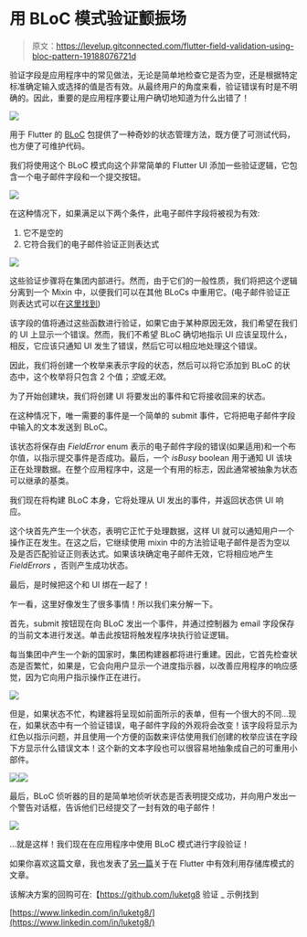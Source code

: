 # 用 BLoC 模式验证颤振场

> 原文：<https://levelup.gitconnected.com/flutter-field-validation-using-bloc-pattern-19188076721d>

验证字段是应用程序中的常见做法，无论是简单地检查它是否为空，还是根据特定标准确定输入或选择的值是否有效。从最终用户的角度来看，验证错误有时是不明确的。因此，重要的是应用程序要让用户确切地知道为什么出错了！

![](img/c426a4cc23acbd470e2c6691c0ce6ca9.png)

用于 Flutter 的 [BLoC](https://bloclibrary.dev/) 包提供了一种奇妙的状态管理方法，既方便了可测试代码，也方便了可维护代码。

我们将使用这个 BLoC 模式向这个非常简单的 Flutter UI 添加一些验证逻辑，它包含一个电子邮件字段和一个提交按钮。

![](img/1d88a07309618c25b6a09a1f425d6d31.png)

在这种情况下，如果满足以下两个条件，此电子邮件字段将被视为有效:

1.  它不是空的
2.  它符合我们的电子邮件验证正则表达式

![](img/c6015d7eaa04bf3d844b8663d6b47196.png)

这些验证步骤将在集团内部进行。然而，由于它们的一般性质，我们将把这个逻辑分离到一个 Mixin 中，以便我们可以在其他 BLoCs 中重用它。(电子邮件验证正则表达式可以在[这里找到](https://stackoverflow.com/questions/16800540/validate-email-address-in-dart))

该字段的值将通过这些函数进行验证，如果它由于某种原因无效，我们希望在我们的 UI 上显示一个错误。然而，我们不希望 BLoC 确切地指示 UI 应该呈现什么，相反，它应该只通知 UI 发生了错误，然后它可以相应地处理这个错误。

因此，我们将创建一个枚举来表示字段的状态，然后可以将它添加到 BLoC 的状态中，这个枚举将只包含 2 个值；*空*或*无效*。

为了开始创建块，我们将创建 UI 将要发出的事件和它将接收回来的状态。

在这种情况下，唯一需要的事件是一个简单的 submit 事件，它将把电子邮件字段中输入的文本发送到 BLoC。

该状态将保存由 *FieldError* enum 表示的电子邮件字段的错误(如果适用)和一个布尔值，以指示提交事件是否成功。最后，一个 *isBusy* boolean 用于通知 UI 该块正在处理数据。在整个应用程序中，这是一个有用的标志，因此通常被抽象为状态可以继承的基类。

我们现在将构建 BLoC 本身，它将处理从 UI 发出的事件，并返回状态供 UI 响应。

这个块首先产生一个状态，表明它正忙于处理数据，这样 UI 就可以通知用户一个操作正在发生。在这之后，它继续使用 mixin 中的方法验证电子邮件是否为空以及是否匹配验证正则表达式。如果该块确定电子邮件无效，它将相应地产生 *FieldErrors* ，否则产生成功状态。

最后，是时候把这个和 UI 绑在一起了！

乍一看，这里好像发生了很多事情！所以我们来分解一下。

首先，submit 按钮现在向 BLoC 发出一个事件，并通过控制器为 email 字段保存的当前文本进行发送。单击此按钮将触发程序块执行验证逻辑。

每当集团中产生一个新的国家时，集团构建器都将进行重建。因此，它首先检查状态是否繁忙，如果是，它会向用户显示一个进度指示器，以改善应用程序的响应感觉，因为它向用户指示操作正在进行。

![](img/2c7fb32ffe3e61f733a05b911bbc16e3.png)

但是，如果状态不忙，构建器将呈现如前面所示的表单，但有一个很大的不同…现在，如果状态中有一个验证错误，电子邮件字段的外观将会改变！该字段将显示为红色以指示问题，并且使用一个方便的函数来评估使用我们创建的枚举应该在字段下方显示什么错误文本！这个新的文本字段也可以很容易地抽象成自己的可重用小部件。

![](img/c6eda54f31bcf4950fc2d505a2a9e472.png)![](img/60b898183f324976aec3b8a43a555c04.png)

最后，BLoC 侦听器的目的是简单地侦听状态是否表明提交成功，并向用户发出一个警告对话框，告诉他们已经提交了一封有效的电子邮件！

![](img/3857f2381b501d6fee6471911470ff63.png)

…就是这样！我们现在在应用程序中使用 BLoC 模式进行字段验证！

如果你喜欢这篇文章，我也发表了[另一篇](/a-practical-approach-to-caching-remote-data-using-hive-in-flutter-b2bcff5bfdef)关于在 Flutter 中有效利用存储库模式的文章。

该解决方案的回购可在:【https://github.com/luketg8 验证 _ 示例找到

[https://www.linkedin.com/in/luketg8/](https://www.linkedin.com/in/luketg8/)